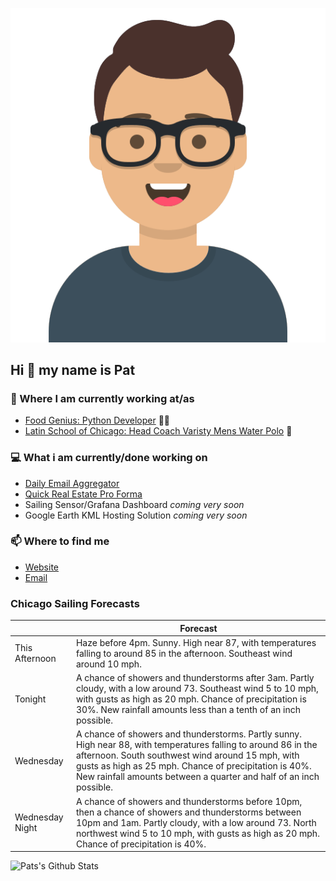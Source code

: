 [![Social banner for p-j-falconer](https://raw.githubusercontent.com/P-J-FALCONER/P-J-FALCONER/master/assets/avataaars.svg)](https://patfalconer.com/)
## Hi :wave: my name is Pat

### 💼 Where I am currently working at/as
- [Food Genius: Python Developer](https://getfoodgenius.com/) 🍔🐍
- [Latin School of Chicago: Head Coach Varisty Mens Water Polo](https://www.latinschool.org/) 🤽


### 💻 What i am currently/done working on
 - [Daily Email Aggregator](https://github.com/P-J-FALCONER/dott_daily_mail)
 - [Quick Real Estate Pro Forma](https://github.com/P-J-FALCONER/henry)
 - Sailing Sensor/Grafana Dashboard *coming very soon*
 - Google Earth KML Hosting Solution *coming very soon*

### 📫 Where to find me
 - [Website](https://patfalconer.com/)
 - [Email](mailto:patrick.j.falconer@gmail.com)


### Chicago Sailing Forecasts
|   | Forecast  |
|---|---|
| This Afternoon | Haze before 4pm. Sunny. High near 87, with temperatures falling to around 85 in the afternoon. Southeast wind around 10 mph. |
| Tonight | A chance of showers and thunderstorms after 3am. Partly cloudy, with a low around 73. Southeast wind 5 to 10 mph, with gusts as high as 20 mph. Chance of precipitation is 30%. New rainfall amounts less than a tenth of an inch possible. |
| Wednesday | A chance of showers and thunderstorms. Partly sunny. High near 88, with temperatures falling to around 86 in the afternoon. South southwest wind around 15 mph, with gusts as high as 25 mph. Chance of precipitation is 40%. New rainfall amounts between a quarter and half of an inch possible. |
| Wednesday Night | A chance of showers and thunderstorms before 10pm, then a chance of showers and thunderstorms between 10pm and 1am. Partly cloudy, with a low around 73. North northwest wind 5 to 10 mph, with gusts as high as 20 mph. Chance of precipitation is 40%. |

![Pats's Github Stats](https://github-readme-stats.vercel.app/api?username=p-j-falconer&show_icons=true&theme=radical)
